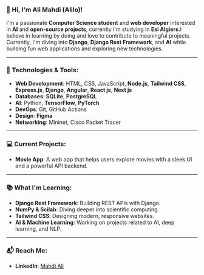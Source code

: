 ### 👋 Hi, I'm Ali Mahdi (Alilo)!

I'm a passionate **Computer Science student** and **web developer** interested in **AI** and **open-source projects**, currently i'm studying in **Esi Algiers**.I believe in learning by doing and love to contribute to meaningful projects. Currently, I'm diving into **Django**, **Django Rest Framework**, and **AI** while building fun web applications and exploring new technologies.

---

### 🚀 Technologies & Tools:

- **Web Development**: HTML, CSS, JavaScript, **Node.js**, **Tailwind CSS**, **Express.js**, **Django**, **Angular**, **React js**, **Next js**
- **Databases**: **SQLite**, **PostgreSQL**
- **AI**: Python, **TensorFlow**, **PyTorch**
- **DevOps**: Git, GitHub Actions
- **Design**: **Figma**
- **Networking**: Mininet, Cisco Packet Tracer

---

### 💻 Current Projects:

- **Movie App**: A web app that helps users explore movies with a sleek UI and a powerful API backend.

---

### 📚 What I'm Learning:

- **Django Rest Framework**: Building REST APIs with Django.
- **NumPy & Scilab**: Diving deeper into scientific computing.
- **Tailwind CSS**: Designing modern, responsive websites.
- **AI & Machine Learning**: Working on projects related to AI, deep learning, and NLP.

---

### 📬 Reach Me:

- **LinkedIn**: [Mahdi Ali](https://www.linkedin.com/in/mahdi-ali-59b08829b)
